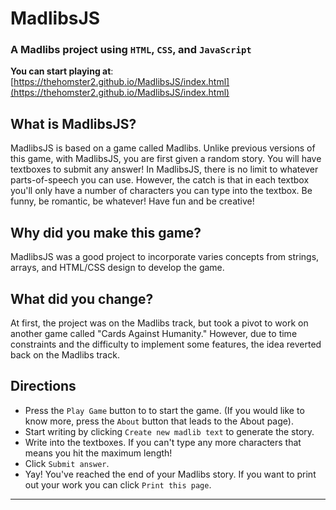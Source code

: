 # MadlibsJS
### A Madlibs project using `HTML`, `CSS`, and `JavaScript`

**You can start playing at**: [https://thehomster2.github.io/MadlibsJS/index.html](https://thehomster2.github.io/MadlibsJS/index.html)

## What is MadlibsJS? ##
MadlibsJS is based on a game called Madlibs. Unlike previous versions of this game, with MadlibsJS, you are first given a random story. You will have textboxes to submit any answer! In MadlibsJS, there is no limit to whatever parts-of-speech you can use. However, the catch is that in each textbox you'll only have a number of characters you can type into the textbox. Be funny, be romantic, be whatever! Have fun and be creative!

## Why did you make this game? ## 
MadlibsJS was a good project to incorporate varies concepts from strings, arrays, and HTML/CSS design to develop the game. 

## What did you change? ## 
At first, the project was on the Madlibs track, but took a pivot to work on another game called "Cards Against Humanity." However, due to time constraints and the difficulty to implement some features, the idea reverted back on the Madlibs track. 

## Directions ##
* Press the `Play Game` button to to start the game. (If you would like to know more, press the `About` button that leads to the About page).
* Start writing by clicking `Create new madlib text` to generate the story. 
* Write into the textboxes. If you can't type any more characters that means you hit the maximum length!
* Click `Submit answer`.
* Yay! You've reached the end of your Madlibs story. If you want to print out your work you can click `Print this page`.


---





